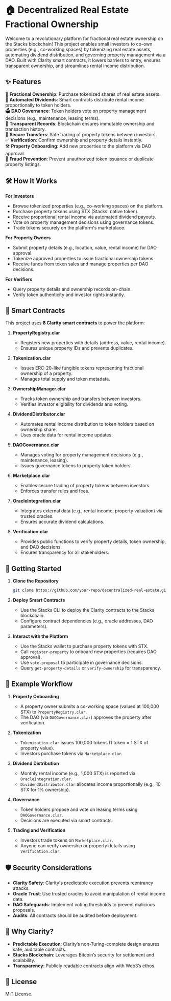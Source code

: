 # 🏠 Decentralized Real Estate Fractional Ownership

Welcome to a revolutionary platform for fractional real estate ownership on the Stacks blockchain! This project enables small investors to co-own properties (e.g., co-working spaces) by tokenizing real estate assets, automating dividend distribution, and governing property management via a DAO. Built with Clarity smart contracts, it lowers barriers to entry, ensures transparent ownership, and streamlines rental income distribution.

## ✨ Features

🔄 **Fractional Ownership**: Purchase tokenized shares of real estate assets.  
💸 **Automated Dividends**: Smart contracts distribute rental income proportionally to token holders.  
🗳️ **DAO Governance**: Token holders vote on property management decisions (e.g., maintenance, leasing terms).  
📜 **Transparent Records**: Blockchain ensures immutable ownership and transaction history.  
🔐 **Secure Transfers**: Safe trading of property tokens between investors.  
✅ **Verification**: Confirm ownership and property details instantly.  
🛠️ **Property Onboarding**: Add new properties to the platform via DAO approval.  
🚫 **Fraud Prevention**: Prevent unauthorized token issuance or duplicate property listings.

## 🛠 How It Works

**For Investors**  
- Browse tokenized properties (e.g., co-working spaces) on the platform.  
- Purchase property tokens using STX (Stacks' native token).  
- Receive proportional rental income via automated dividend payouts.  
- Vote on property management decisions using governance tokens.  
- Trade tokens securely on the platform's marketplace.  

**For Property Owners**  
- Submit property details (e.g., location, value, rental income) for DAO approval.  
- Tokenize approved properties to issue fractional ownership tokens.  
- Receive funds from token sales and manage properties per DAO decisions.  

**For Verifiers**  
- Query property details and ownership records on-chain.  
- Verify token authenticity and investor rights instantly.  

## 📂 Smart Contracts

This project uses **8 Clarity smart contracts** to power the platform:

1. **PropertyRegistry.clar**  
   - Registers new properties with details (address, value, rental income).  
   - Ensures unique property IDs and prevents duplicates.  

2. **Tokenization.clar**  
   - Issues ERC-20-like fungible tokens representing fractional ownership of a property.  
   - Manages total supply and token metadata.  

3. **OwnershipManager.clar**  
   - Tracks token ownership and transfers between investors.  
   - Verifies investor eligibility for dividends and voting.  

4. **DividendDistributor.clar**  
   - Automates rental income distribution to token holders based on ownership share.  
   - Uses oracle data for rental income updates.  

5. **DAOGovernance.clar**  
   - Manages voting for property management decisions (e.g., maintenance, leasing).  
   - Issues governance tokens to property token holders.  

6. **Marketplace.clar**  
   - Enables secure trading of property tokens between investors.  
   - Enforces transfer rules and fees.  

7. **OracleIntegration.clar**  
   - Integrates external data (e.g., rental income, property valuation) via trusted oracles.  
   - Ensures accurate dividend calculations.  

8. **Verification.clar**  
   - Provides public functions to verify property details, token ownership, and DAO decisions.  
   - Ensures transparency for all stakeholders.  

## 🚀 Getting Started

1. **Clone the Repository**  
   ```bash
   git clone https://github.com/your-repo/decentralized-real-estate.git
   ```

2. **Deploy Smart Contracts**  
   - Use the Stacks CLI to deploy the Clarity contracts to the Stacks blockchain.  
   - Configure contract dependencies (e.g., oracle addresses, DAO parameters).  

3. **Interact with the Platform**  
   - Use the Stacks wallet to purchase property tokens with STX.  
   - Call `register-property` to onboard new properties (requires DAO approval).  
   - Use `vote-proposal` to participate in governance decisions.  
   - Query `get-property-details` or `verify-ownership` for transparency.  

## 🔧 Example Workflow

1. **Property Onboarding**  
   - A property owner submits a co-working space (valued at 100,000 STX) to `PropertyRegistry.clar`.  
   - The DAO (via `DAOGovernance.clar`) approves the property after verification.  

2. **Tokenization**  
   - `Tokenization.clar` issues 100,000 tokens (1 token = 1 STX of property value).  
   - Investors purchase tokens via `Marketplace.clar`.  

3. **Dividend Distribution**  
   - Monthly rental income (e.g., 1,000 STX) is reported via `OracleIntegration.clar`.  
   - `DividendDistributor.clar` allocates income proportionally (e.g., 10 STX for 1% ownership).  

4. **Governance**  
   - Token holders propose and vote on leasing terms using `DAOGovernance.clar`.  
   - Decisions are executed via smart contracts.  

5. **Trading and Verification**  
   - Investors trade tokens on `Marketplace.clar`.  
   - Anyone can verify ownership or property details using `Verification.clar`.  

## 🛡️ Security Considerations

- **Clarity Safety**: Clarity's predictable execution prevents reentrancy attacks.  
- **Oracle Trust**: Use trusted oracles to avoid manipulation of rental income data.  
- **DAO Safeguards**: Implement voting thresholds to prevent malicious proposals.  
- **Audits**: All contracts should be audited before deployment.  

## 🌟 Why Clarity?

- **Predictable Execution**: Clarity’s non-Turing-complete design ensures safe, auditable contracts.  
- **Stacks Blockchain**: Leverages Bitcoin’s security for settlement and scalability.  
- **Transparency**: Publicly readable contracts align with Web3’s ethos.  

## 📜 License

MIT License.
